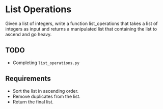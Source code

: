  # List Operations

Given a list of integers, write a function list_operations that takes a list of integers as input and returns a manipulated list that containing the list to ascend and go heavy.

## TODO

- Completing `list_operations.py`

## Requirements

- Sort the list in ascending order.
- Remove duplicates from the list.
- Return the final list.
